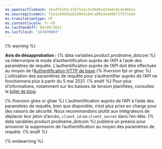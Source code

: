 ```yaml
---
ms.openlocfilehash: 1ba4f5242c21b752ac7e3bd9a424e0c8c4e96b2a
ms.sourcegitcommit: 72e1c60459a610944184ca00e3ae60bf1f5fc6db
ms.translationtype: HT
ms.contentlocale: fr-FR
ms.lasthandoff: 09/09/2022
ms.locfileid: "147876903"
---
```

{% warning %}

**Avis de désapprobation :** {% data variables.product.prodname_dotcom %} va interrompre le mode d’authentification auprès de l’API à l’aide des paramètres de requête. L’authentification auprès de l’API doit être effectuée au moyen de l’[Authentification HTTP de base](/rest/overview/other-authentication-methods#via-oauth-and-personal-access-tokens).{% ifversion fpt or ghec %} L’utilisation des paramètres de requête pour s’authentifier auprès de l’API ne fonctionnera plus à partir du 5 mai 2021. {% endif %}  Pour plus d’informations, notamment sur les baisses de tension planifiées, consultez le [billet de blog](https://developer.github.com/changes/2020-02-10-deprecating-auth-through-query-param/).

{% ifversion ghes or ghae %} L’authentification auprès de l’API à l’aide des paramètres de requête, bien que disponible, n’est plus prise en charge pour des raisons de sécurité. Nous recommandons plutôt aux intégrateurs de déplacer leur jeton d’accès, `client_id` ou `client_secret` dans l’en-tête. {% data variables.product.prodname_dotcom %} publiera un préavis pour annoncer la suppression de l’authentification au moyen des paramètres de requête. {% endif %}

{% endwarning %}
